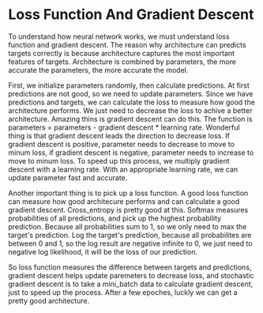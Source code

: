 # Loss Function And Gradient Descent

To understand how neural network works, we must understand loss function and gradient descent. The reason why architecture can predicts targets correctly is because architecture captures the most important features of targets. Architecture is combined by parameters, the more accurate the parameters, the more accurate the model.

First, we initialize parameters randomly, then calculate predictions. At first predictions are not good, so we need to update parameters. Since we have predictions and targets, we can calculate the loss to measure how good the architecture performs. We just need to decrease the loss to achive a better architecture. Amazing thins is gradient descent can do this. The function is parameters = parameters - gradient descent * learning rate. Wonderful thing is that gradient descent leads the direction to decrease loss. If gradient descent is positive, parameter needs to decrease to move to minum loss, if gradient descent is negative, parameter needs to increase to move to minum loss. To speed up this process, we multiply gradient descent with a learning rate. With an appropriate learning rate, we can update parameter fast and accurate.

Another important thing is to pick up a loss function. A good loss function can measure how good architecure performs and can calculate a good gradient descent. Cross_entropy is pretty good at this. Softmax measures probabilities of all predictions, and pick up the highest probability prediction. Because all probabilities sum to 1, so we only need to max the target's prediction. Log the target's prediction, because all probabilites are between 0 and 1, so the log result are negative infinite to 0, we just need to negative log likelihood, it will be the loss of our prediction.

So loss function measures the difference between targets and predictions, gradient descent helps update paremeters to decrease loss, and stochastic gradient descent is to take a mini_batch data to calculate gradient descent, just to speed up the process. After a few epoches, luckly we can get a pretty good architecture. 
